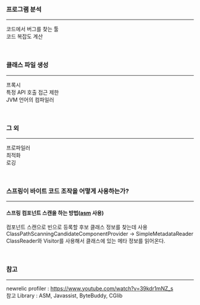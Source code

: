 ### 프로그램 분석

---

코드에서 버그를 찾는 툴  
코드 복잡도 계산

<br>

### 클래스 파일 생성

---

프록시  
특정 API 호출 접근 제한  
JVM 언어의 컴파일러

<br>

### 그 외

---

프로파일러  
최적화  
로깅

<br>

### 스프링이 바이트 코드 조작을 어떻게 사용하는가?

---

#### 스프링 컴포넌트 스캔을 하는 방법([asm](https://asm.ow2.io/) 사용)
컴포넌트 스캔으로 빈으로 등록할 후보 클래스 정보를 찾는데 사용  
ClassPathScanningCandidateComponentProvider -> SimpleMetadataReader
ClassReader와 Visitor를 사용해서 클래스에 있는 메타 정보를 읽어온다.

<br>

### 참고

---

newrelic profiler : https://www.youtube.com/watch?v=39kdr1mNZ_s  
참고 Library : ASM, Javassist, ByteBuddy, CGlib
